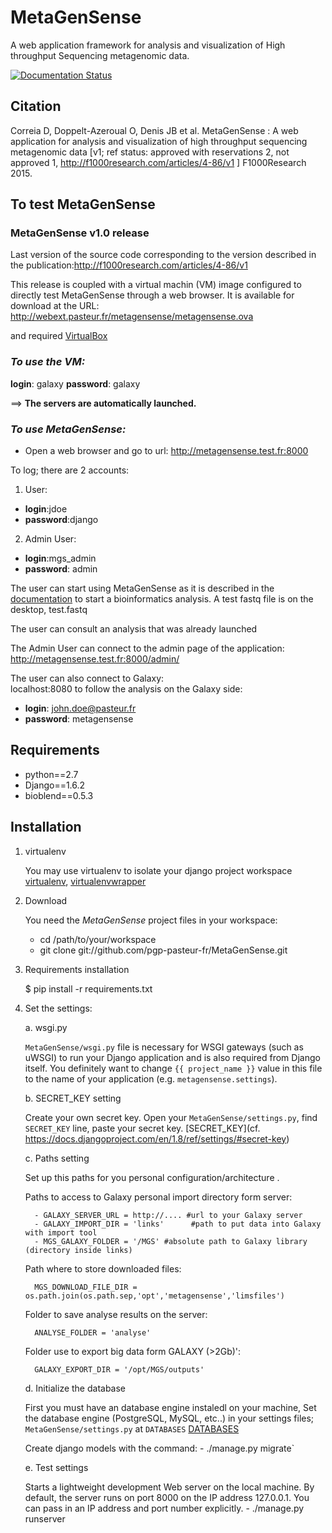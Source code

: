 MetaGenSense
============

A web application framework for analysis and visualization of High throughput Sequencing metagenomic data.

[![Documentation Status](https://readthedocs.org/projects/metagensense/badge/?version=latest)](http://metagensense.readthedocs.io/en/latest/?badge=latest)


Citation
--------

   Correia D, Doppelt-Azeroual O, Denis JB et al. MetaGenSense : A web application for analysis and visualization of high     throughput sequencing metagenomic data [v1; ref status: approved with reservations 2, not approved 1,     http://f1000research.com/articles/4-86/v1 ] F1000Research 2015.


To test MetaGenSense
--------------------

### MetaGenSense v1.0 release

Last version of the source code corresponding to the version described in the publication:http://f1000research.com/articles/4-86/v1

This release is coupled with a virtual machin (VM) image configured to directly test MetaGenSense through a web browser.
It is available for download at the URL:
http://webext.pasteur.fr/metagensense/metagensense.ova

and required [VirtualBox](https://www.virtualbox.org/wiki)


### _To use the VM:_

**login**: galaxy **password**: galaxy

 ==> **The servers are automatically launched.**


### _To use MetaGenSense:_

- Open a web browser and go to url: http://metagensense.test.fr:8000

To log; there are 2 accounts:

1. User:
 - **login**:jdoe
 - **password**:django

2. Admin User:
 - **login**:mgs_admin
 - **password**: admin

The user can start using MetaGenSense as it is described in the [documentation](http://metagensense.readthedocs.io/) to start a bioinformatics analysis. A test fastq file is on the desktop, test.fastq

The user can consult an analysis that was already launched

The Admin User can connect to the admin page of the application: http://metagensense.test.fr:8000/admin/

The user can also connect to Galaxy:  
localhost:8080 to follow the analysis on the Galaxy side:

 - **login**: john.doe@pasteur.fr 
 - **password**: metagensense





Requirements
------------

- python==2.7
- Django==1.6.2
- bioblend==0.5.3

Installation
------------

1. virtualenv

    You may use virtualenv to isolate your django project workspace [virtualenv](http://www.virtualenv.org/),
   [virtualenvwrapper](http://www.doughellmann.com/projects/virtualenvwrapper/)

2. Download

    You need the *MetaGenSense* project files in your workspace:

      - cd /path/to/your/workspace
      - git clone git://github.com/pgp-pasteur-fr/MetaGenSense.git

3. Requirements installation

   $ pip install -r requirements.txt

4. Set the settings: 

   a. wsgi.py
   
     `MetaGenSense/wsgi.py` file is necessary for WSGI gateways (such as uWSGI) to run your Django application and is also
     required from Django itself. You definitely want to change `{{ project_name }}` value in this file to the name of your
     application (e.g. `metagensense.settings`).

   b. SECRET_KEY setting
   
     Create your own secret key. Open your `MetaGenSense/settings.py`, find `SECRET_KEY` line, paste your secret key.
     [SECRET_KEY](cf. https://docs.djangoproject.com/en/1.8/ref/settings/#secret-key)

   c. Paths setting
   
     Set up this paths for you personal configuration/architecture .

     Paths to access to Galaxy personal import directory form server:

         - GALAXY_SERVER_URL = http://.... #url to your Galaxy server
         - GALAXY_IMPORT_DIR = 'links'      #path to put data into Galaxy with import tool
         - MGS_GALAXY_FOLDER = '/MGS' #absolute path to Galaxy library (directory inside links)
    

     Path where to store downloaded files:

         MGS_DOWNLOAD_FILE_DIR = os.path.join(os.path.sep,'opt','metagensense','limsfiles')

     Folder to save analyse results on the server:

         ANALYSE_FOLDER = 'analyse'

     Folder use to export big data form GALAXY (>2Gb)':

         GALAXY_EXPORT_DIR = '/opt/MGS/outputs'


   d. Initialize the database
   
     First you must have an database engine instaledl on your machine, 
     Set the database engine (PostgreSQL, MySQL, etc..) in your settings files; `MetaGenSense/settings.py` at `DATABASES` 
     [DATABASES](https://docs.djangoproject.com/en/1.8/ref/settings/#databases)
     
     Create django models with the command: 
         - ./manage.py migrate`

   e. Test settings

     Starts a lightweight development Web server on the local machine. 
     By default, the server runs on port 8000 on the IP address 127.0.0.1. 
     You can pass in an IP address and port number explicitly.
         - ./manage.py runserver



